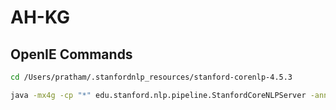 # AH-KG

## OpenIE Commands

```bash
cd /Users/pratham/.stanfordnlp_resources/stanford-corenlp-4.5.3
```

```bash
java -mx4g -cp "*" edu.stanford.nlp.pipeline.StanfordCoreNLPServer -annotators "tokenize,ssplit,pos,lemma,depparse,natlog,coref,openie" -port 9000 -timeout 30000
```